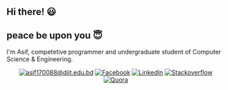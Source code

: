 ## Hi there! 😃
## peace be upon you 😇
I'm Asif, competetive programmer and undergraduate student of Computer Science & Engineering.


<p align="center">
	<a href="mailto:asif170088@diit.edu.bd?subject=Github%20Visitor&body=Hi%20Asif,..."><img src="http://img.shields.io/badge/-@asifjoardar-_?label=Send%20Mail&style=social&logo=gmail" alt="asif170088@diit.edu.bd"></a>
  <a href="https://www.facebook.com/mrsparrow04"><img src="https://img.shields.io/badge/Facebook--_.svg?style=social&logo=facebook" alt="Facebook"></a>
	<a href="https://www.linkedin.com/in/md-asif-joardar-084590149"><img src="https://img.shields.io/badge/LinkedIn--_.svg?style=social&logo=linkedin" alt="LinkedIn"></a>
	<a href="https://stackoverflow.com/users/9011924/md-asif-joardar"><img src="https://img.shields.io/badge/Stackoverflow--_.svg?style=social&logo=stackoverflow" alt="Stackoverflow"></a>
  <a href="https://bn.quora.com/profile/MD-Asif-Joardar"><img src="https://img.shields.io/badge/Quora--_.svg?style=social&logo=quora" alt="Quora"></a>
</p>


<!--
**asifjoardar/asifjoardar** is a ✨ _special_ ✨ repository because its `README.md` (this file) appears on your GitHub profile.

Here are some ideas to get you started:

- 🔭 I’m currently working on ...
- 🌱 I’m currently learning ...
- 👯 I’m looking to collaborate on ...
- 🤔 I’m looking for help with ...
- 💬 Ask me about ...
- 📫 How to reach me: ...
- 😄 Pronouns: ...
- ⚡ Fun fact: ...
-->
